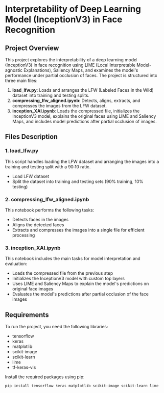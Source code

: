 # Interpretability of Deep Learning Model (InceptionV3) in Face Recognition

## Project Overview
This project explores the interpretability of a deep learning model (InceptionV3) in face recognition using LIME (Local Interpretable Model-agnostic Explanations), Saliency Maps, and examines the model's performance under partial occlusion of faces. The project is structured into three main files:

1. **load_lfw.py**: Loads and arranges the LFW (Labeled Faces in the Wild) dataset into training and testing splits.
2. **compressing_lfw_aligned.ipynb**: Detects, aligns, extracts, and compresses the images from the LFW dataset.
3. **inception_XAI.ipynb**: Loads the compressed file, initializes the InceptionV3 model, explains the original faces using LIME and Saliency Maps, and includes model predictions after partial occlusion of images.

## Files Description

### 1. load_lfw.py
This script handles loading the LFW dataset and arranging the images into a training and testing split with a 90:10 ratio.
- Load LFW dataset
- Split the dataset into training and testing sets (90% training, 10% testing)

### 2. compressing_lfw_aligned.ipynb
This notebook performs the following tasks:
- Detects faces in the images
- Aligns the detected faces
- Extracts and compresses the images into a single file for efficient processing

### 3. inception_XAI.ipynb
This notebook includes the main tasks for model interpretation and evaluation:
- Loads the compressed file from the previous step
- Initializes the InceptionV3 model with custom top layers
- Uses LIME and Saliency Maps to explain the model's predictions on original face images
- Evaluates the model's predictions after partial occlusion of the face images

## Requirements
To run the project, you need the following libraries:
- tensorflow
- keras
- matplotlib
- scikit-image
- scikit-learn
- lime
- tf-keras-vis

Install the required packages using pip:
```sh
pip install tensorflow keras matplotlib scikit-image scikit-learn lime tf-keras-vis
